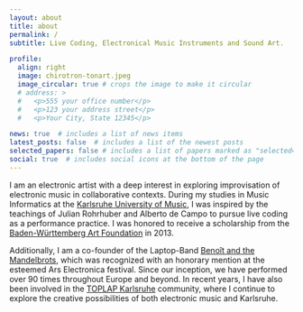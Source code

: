 ```yaml
---
layout: about
title: about
permalink: /
subtitle: Live Coding, Electronical Music Instruments and Sound Art.

profile:
  align: right
  image: chirotron-tonart.jpeg
  image_circular: true # crops the image to make it circular
  # address: >
  #   <p>555 your office number</p>
  #   <p>123 your address street</p>
  #   <p>Your City, State 12345</p>

news: true  # includes a list of news items
latest_posts: false  # includes a list of the newest posts
selected_papers: false # includes a list of papers marked as "selected={true}"
social: true  # includes social icons at the bottom of the page
---
```


I am an electronic artist with a deep interest in exploring improvisation of electronic music in collaborative contexts. During my studies in Music Informatics at the [Karlsruhe University of Music](https://www.hfm-karlsruhe.de/), I was inspired by the teachings of Julian Rohrhuber and Alberto de Campo to pursue live coding as a performance practice. I was honored to receive a scholarship from the [Baden-Württemberg Art Foundation](https://www.kunststiftung.de/) in 2013.

Additionally, I am a co-founder of the Laptop-Band [Benoît and the Mandelbrots](https://the-mandelbrots.de/), which was recognized with an honorary mention at the esteemed Ars Electronica festival. Since our inception, we have performed over 90 times throughout Europe and beyond. In recent years, I have also been involved in the [TOPLAP Karlsruhe](https://toplap-ka.de/) community, where I continue to explore the creative possibilities of both electronic music and Karlsruhe.